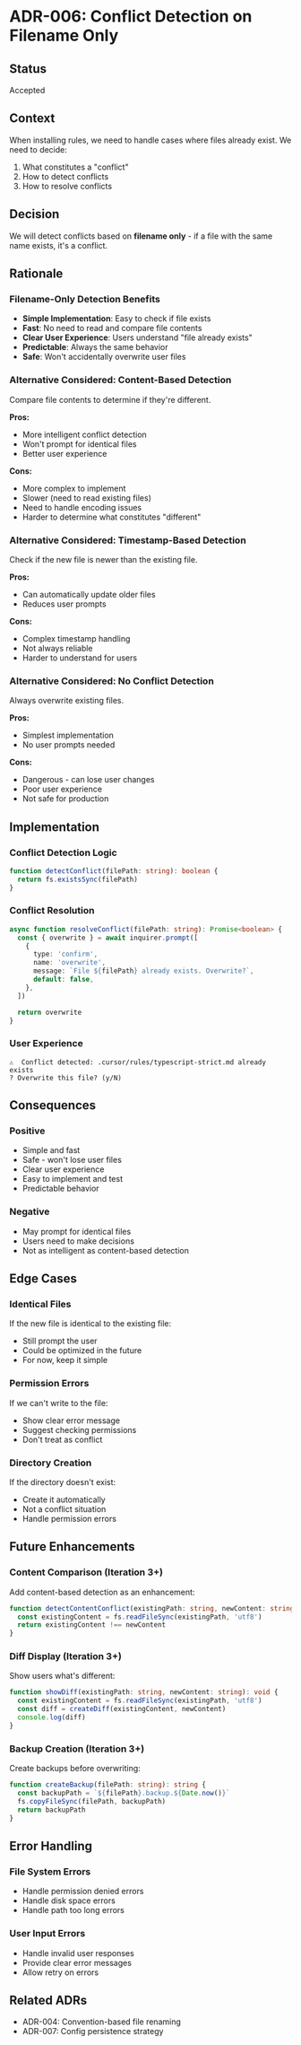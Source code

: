 # ADR-006: Conflict Detection on Filename Only

## Status

Accepted

## Context

When installing rules, we need to handle cases where files already exist. We need to decide:

1. What constitutes a "conflict"
2. How to detect conflicts
3. How to resolve conflicts

## Decision

We will detect conflicts based on **filename only** - if a file with the same name exists, it's a conflict.

## Rationale

### Filename-Only Detection Benefits

- **Simple Implementation**: Easy to check if file exists
- **Fast**: No need to read and compare file contents
- **Clear User Experience**: Users understand "file already exists"
- **Predictable**: Always the same behavior
- **Safe**: Won't accidentally overwrite user files

### Alternative Considered: Content-Based Detection

Compare file contents to determine if they're different.

**Pros:**

- More intelligent conflict detection
- Won't prompt for identical files
- Better user experience

**Cons:**

- More complex to implement
- Slower (need to read existing files)
- Need to handle encoding issues
- Harder to determine what constitutes "different"

### Alternative Considered: Timestamp-Based Detection

Check if the new file is newer than the existing file.

**Pros:**

- Can automatically update older files
- Reduces user prompts

**Cons:**

- Complex timestamp handling
- Not always reliable
- Harder to understand for users

### Alternative Considered: No Conflict Detection

Always overwrite existing files.

**Pros:**

- Simplest implementation
- No user prompts needed

**Cons:**

- Dangerous - can lose user changes
- Poor user experience
- Not safe for production

## Implementation

### Conflict Detection Logic

```typescript
function detectConflict(filePath: string): boolean {
  return fs.existsSync(filePath)
}
```

### Conflict Resolution

```typescript
async function resolveConflict(filePath: string): Promise<boolean> {
  const { overwrite } = await inquirer.prompt([
    {
      type: 'confirm',
      name: 'overwrite',
      message: `File ${filePath} already exists. Overwrite?`,
      default: false,
    },
  ])

  return overwrite
}
```

### User Experience

```
⚠️  Conflict detected: .cursor/rules/typescript-strict.md already exists
? Overwrite this file? (y/N)
```

## Consequences

### Positive

- Simple and fast
- Safe - won't lose user files
- Clear user experience
- Easy to implement and test
- Predictable behavior

### Negative

- May prompt for identical files
- Users need to make decisions
- Not as intelligent as content-based detection

## Edge Cases

### Identical Files

If the new file is identical to the existing file:

- Still prompt the user
- Could be optimized in the future
- For now, keep it simple

### Permission Errors

If we can't write to the file:

- Show clear error message
- Suggest checking permissions
- Don't treat as conflict

### Directory Creation

If the directory doesn't exist:

- Create it automatically
- Not a conflict situation
- Handle permission errors

## Future Enhancements

### Content Comparison (Iteration 3+)

Add content-based detection as an enhancement:

```typescript
function detectContentConflict(existingPath: string, newContent: string): boolean {
  const existingContent = fs.readFileSync(existingPath, 'utf8')
  return existingContent !== newContent
}
```

### Diff Display (Iteration 3+)

Show users what's different:

```typescript
function showDiff(existingPath: string, newContent: string): void {
  const existingContent = fs.readFileSync(existingPath, 'utf8')
  const diff = createDiff(existingContent, newContent)
  console.log(diff)
}
```

### Backup Creation (Iteration 3+)

Create backups before overwriting:

```typescript
function createBackup(filePath: string): string {
  const backupPath = `${filePath}.backup.${Date.now()}`
  fs.copyFileSync(filePath, backupPath)
  return backupPath
}
```

## Error Handling

### File System Errors

- Handle permission denied errors
- Handle disk space errors
- Handle path too long errors

### User Input Errors

- Handle invalid user responses
- Provide clear error messages
- Allow retry on errors

## Related ADRs

- ADR-004: Convention-based file renaming
- ADR-007: Config persistence strategy
